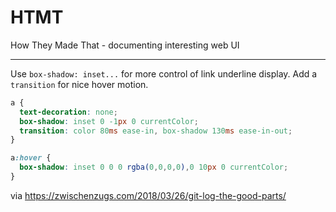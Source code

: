 # HTMT
How They Made That - documenting interesting web UI

---

Use `box-shadow: inset...` for more control of link underline display. Add a `transition` for nice hover motion.

```css
a {
  text-decoration: none;
  box-shadow: inset 0 -1px 0 currentColor;
  transition: color 80ms ease-in, box-shadow 130ms ease-in-out;
}

a:hover {
  box-shadow: inset 0 0 0 rgba(0,0,0,0),0 10px 0 currentColor;
}
```

via https://zwischenzugs.com/2018/03/26/git-log-the-good-parts/
